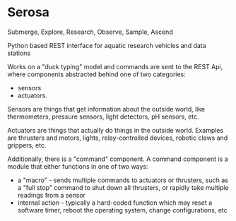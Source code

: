 # Serosa
Submerge, Explore, Research, Observe, Sample, Ascend 

Python based REST interface for aquatic research vehicles and data stations

Works on a "duck typing" model and commands are sent to the REST Api, where components abstracted behind one of two categories:
  * sensors
  * actuators.

Sensors are things that get information about the outside world, like thermometers, pressure sensors, light detectors, pH sensors, etc.

Actuators are things that actually do things in the outside world.  Examples are thrusters and motors, lights, relay-controlled devices, robotic claws and grippers, etc.

Additionally, there is a "command" component.  A command component is a module that either functions in one of two ways:
  * a "macro" - sends multiple commands to actuators or thrusters, such as a "full stop" command to shut down all thrusters, or rapidly take multiple readings from a sensor
  * internal action - typically a hard-coded function which may reset a software timer, reboot the operating system, change configurations, etc
